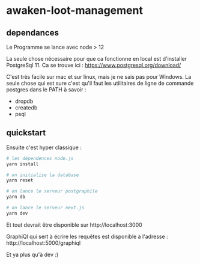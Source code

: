 # awaken-loot-management

## dependances

Le Programme se lance avec node > 12

La seule chose nécessaire pour que ca fonctionne en local est d'installer PostgreSql 11.
Ca se trouve ici : https://www.postgresql.org/download/

C'est très facile sur mac et sur linux, mais je ne sais pas pour Windows.
La seule chose qui est sure c'est qu'il faut les utilitaires de ligne de commande postgres dans le PATH à savoir :

- dropdb
- createdb
- psql

## quickstart

Ensuite c'est hyper classique :

```bash
# les dépendences node.js
yarn install

# on initialise la database
yarn reset

# on lance le serveur postgraphile
yarn db

# on lance le serveur next.js
yarn dev
```

Et tout devrait être disponible sur http://localhost:3000

GraphiQl qui sert à écrire les requêtes est disponible à l'adresse : http://localhost:5000/graphiql

Et ya plus qu'à dev :)
